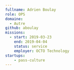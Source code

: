 ```yaml
---
fullname: Adrien Boulay
role: OPS
domaine: 
  - Autre
github: aboulay
missions:
  - start: 2019-03-23
    end: 2019-04-04
    status: service
    employer: OCTO Technology
startups:
    - pass-culture
---
```

